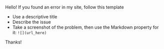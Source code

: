 Hello! If you found an error in my site, follow this template

* Use a descriptive title
* Describe the issue
* Take a screenshot of the problem, then use the Markdown property for it:
   `![](url_here)`

Thanks!
